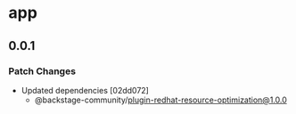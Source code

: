 # app

## 0.0.1

### Patch Changes

- Updated dependencies [02dd072]
  - @backstage-community/plugin-redhat-resource-optimization@1.0.0
